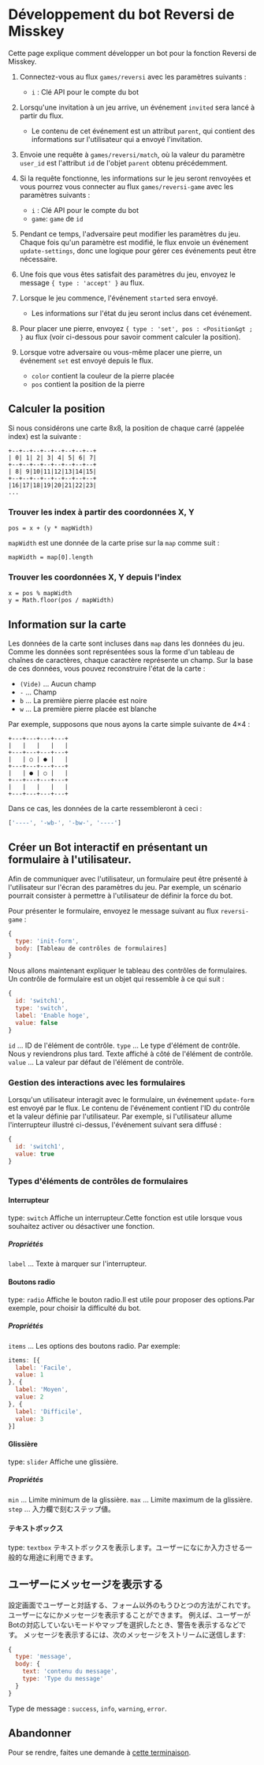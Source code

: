 # Développement du bot Reversi de Misskey
Cette page explique comment développer un bot pour la fonction Reversi de Misskey.

1. Connectez-vous au flux `games/reversi` avec les paramètres suivants :
    * `i` : Clé API pour le compte du bot

2. Lorsqu'une invitation à un jeu arrive, un événement `invited` sera lancé à partir du flux.
    * Le contenu de cet événement est un attribut `parent`, qui contient des informations sur l'utilisateur qui a envoyé l'invitation.

3. Envoie une requête à `games/reversi/match`, où la valeur du paramètre `user_id` est l'attribut `id` de l'objet `parent` obtenu précédemment.

4. Si la requête fonctionne, les informations sur le jeu seront renvoyées et vous pourrez vous connecter au flux `games/reversi-game` avec les paramètres suivants :
    * `i` : Clé API pour le compte du bot
    * `game`: `game` de `id`

5. Pendant ce temps, l'adversaire peut modifier les paramètres du jeu. Chaque fois qu'un paramètre est modifié, le flux envoie un événement `update-settings`, donc une logique pour gérer ces événements peut être nécessaire.

6. Une fois que vous êtes satisfait des paramètres du jeu, envoyez le message `{ type : 'accept' }` au flux.

7. Lorsque le jeu commence, l'événement `started` sera envoyé.
    * Les informations sur l'état du jeu seront inclus dans cet événement.

8. Pour placer une pierre, envoyez `{ type : 'set', pos : <Position&gt ; }` au flux (voir ci-dessous pour savoir comment calculer la position).

9. Lorsque votre adversaire ou vous-même placer une pierre, un événement `set` est envoyé depuis le flux.
    * `color` contient la couleur de la pierre placée
    * `pos` contient la position de la pierre

## Calculer la position
Si nous considérons une carte 8x8, la position de chaque carré (appelée index) est la suivante :
```
+--+--+--+--+--+--+--+--+
| 0| 1| 2| 3| 4| 5| 6| 7|
+--+--+--+--+--+--+--+--+
| 8| 9|10|11|12|13|14|15|
+--+--+--+--+--+--+--+--+
|16|17|18|19|20|21|22|23|
...
```

### Trouver les index à partir des coordonnées X, Y
```
pos = x + (y * mapWidth)
```
`mapWidth` est une donnée de la carte prise sur la `map` comme suit :
```
mapWidth = map[0].length
```

### Trouver les coordonnées X, Y depuis l'index
```
x = pos % mapWidth
y = Math.floor(pos / mapWidth)
```

## Information sur la carte
Les données de la carte sont incluses dans `map` dans les données du jeu. Comme les données sont représentées sous la forme d'un tableau de chaînes de caractères, chaque caractère représente un champ. Sur la base de ces données, vous pouvez reconstruire l'état de la carte :
* `(Vide)` ... Aucun champ
* `-` ... Champ
* `b` ... La première pierre placée est noire
* `w` ... La première pierre placée est blanche

Par exemple, supposons que nous ayons la carte simple suivante de 4×4 :
```text
+---+---+---+---+
|   |   |   |   |
+---+---+---+---+
|   | ○ | ● |   |
+---+---+---+---+
|   | ● | ○ |   |
+---+---+---+---+
|   |   |   |   |
+---+---+---+---+
```

Dans ce cas, les données de la carte ressembleront à ceci :
```javascript
['----', '-wb-', '-bw-', '----']
```

## Créer un Bot interactif en présentant un formulaire à l'utilisateur.
Afin de communiquer avec l'utilisateur, un formulaire peut être présenté à l'utilisateur sur l'écran des paramètres du jeu. Par exemple, un scénario pourrait consister à permettre à l'utilisateur de définir la force du bot.

Pour présenter le formulaire, envoyez le message suivant au flux `reversi-game` :
```javascript
{
  type: 'init-form',
  body: [Tableau de contrôles de formulaires]
}
```

Nous allons maintenant expliquer le tableau des contrôles de formulaires. Un contrôle de formulaire est un objet qui ressemble à ce qui suit :
```javascript
{
  id: 'switch1',
  type: 'switch',
  label: 'Enable hoge',
  value: false
}
```
`id` ... ID de l'élément de contrôle. `type` ... Le type d'élément de contrôle. Nous y reviendrons plus tard.  Texte affiché à côté de l'élément de contrôle. `value` ... La valeur par défaut de l'élément de contrôle.

### Gestion des interactions avec les formulaires
Lorsqu'un utilisateur interagit avec le formulaire, un événement `update-form` est envoyé par le flux. Le contenu de l'événement contient l'ID du contrôle et la valeur définie par l'utilisateur. Par exemple, si l'utilisateur allume l'interrupteur illustré ci-dessus, l'événement suivant sera diffusé :
```javascript
{
  id: 'switch1',
  value: true
}
```

### Types d'éléments de contrôles de formulaires
#### Interrupteur
type: `switch` Affiche un interrupteur.Cette fonction est utile lorsque vous souhaitez activer ou désactiver une fonction.

##### Propriétés
`label` ... Texte à marquer sur l'interrupteur.

#### Boutons radio
type: `radio` Affiche le bouton radio.Il est utile pour proposer des options.Par exemple, pour choisir la difficulté du bot.

##### Propriétés
`items` ... Les options des boutons radio. Par exemple:
```javascript
items: [{
  label: 'Facile',
  value: 1
}, {
  label: 'Moyen',
  value: 2
}, {
  label: 'Difficile',
  value: 3
}]
```

#### Glissière
type: `slider` Affiche une glissière.

##### Propriétés
`min` ... Limite minimum de la glissière. `max` ... Limite maximum de la glissière. `step` ... 入力欄で刻むステップ値。

#### テキストボックス
type: `textbox` テキストボックスを表示します。ユーザーになにか入力させる一般的な用途に利用できます。

## ユーザーにメッセージを表示する
設定画面でユーザーと対話する、フォーム以外のもうひとつの方法がこれです。ユーザーになにかメッセージを表示することができます。 例えば、ユーザーがBotの対応していないモードやマップを選択したとき、警告を表示するなどです。 メッセージを表示するには、次のメッセージをストリームに送信します:
```javascript
{
  type: 'message',
  body: {
    text: 'contenu du message',
    type: 'Type du message'
  }
}
```
Type de message : `success`, `info`, `warning`, `error`.

## Abandonner
Pour se rendre, faites une demande à <a href="./api/endpoints/games/reversi/games/surrender">cette terminaison</a>.

